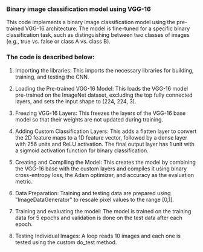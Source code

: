### Binary image classification model using VGG-16
This code implements a binary image classification model using the pre-trained VGG-16 architecture. The model is fine-tuned for a specific binary classification task, such as distinguishing between two classes of images (e.g., true vs. false or class A vs. class B).

### The code is described below:

1. Importing the libraries: 
This imports the necessary libraries for building, training, and testing the CNN.

2. Loading the Pre-trained VGG-16 Model:
This loads the VGG-16 model pre-trained on the ImageNet dataset, excluding the top fully connected layers, and sets the input shape to (224, 224, 3).

3. Freezing VGG-16 Layers:
This freezes the layers of the VGG-16 base model so that their weights are not updated during training.

4. Adding Custom Classification Layers:
This adds a flatten layer to convert the 2D feature maps to a 1D feature vector, followed by a dense layer with 256 units and ReLU activation. The final output layer has 1 unit with a sigmoid activation function for binary classification.

5. Creating and Compiling the Model:
This creates the model by combining the VGG-16 base with the custom layers and compiles it using binary cross-entropy loss, the Adam optimizer, and accuracy as the evaluation metric.

6. Data Preparation:
Training and testing data are prepared using "ImageDataGenerator" to rescale pixel values to the range [0,1].

7. Training and evaluating the model:
The model is trained on the training data for 5 epochs and validation is done on the test data after each epoch.

8. Testing Individual Images:
A loop reads 10 images and each one is tested using the custom do_test method.
